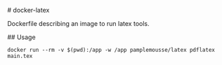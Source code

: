 # docker-latex

Dockerfile describing an image to run latex tools.

## Usage

```
docker run --rm -v $(pwd):/app -w /app pamplemousse/latex pdflatex main.tex
```

